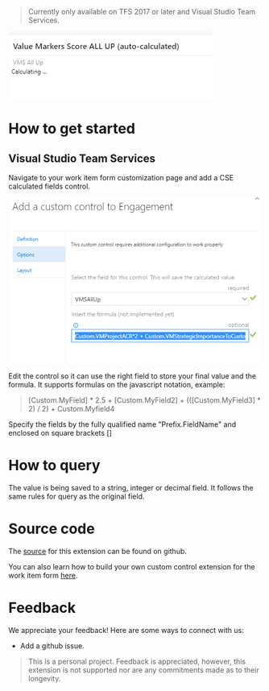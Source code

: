 > Currently only available on TFS 2017 or later and Visual Studio Team Services. 

![Work Item Form](img/form.png)

# How to get started
## Visual Studio Team Services

Navigate to your work item form customization page and add a CSE calculated fields control.

![Definition](img/definition.png)

Edit the control so it can use the right field to store your final value and the formula. It supports formulas on the javascript notation, example:

> [Custom.MyField] * 2.5 + [Custom.MyField2] + (([Custom.MyField3] * 2) / 2) + Custom.Myfield4

Specify the fields by the fully qualified name "Prefix.FieldName" and enclosed on square brackets []

# How to query

The value is being saved to a string, integer or decimal field. It follows the same rules for query as the original field.

# Source code 

The [source](https://github.com/mahomedalid/azdevops-boards-extension-calculated-fields) for this extension can be found on github.

You can also learn how to build your own custom control extension for the work item form [here](https://www.visualstudio.com/en-us/docs/integrate/extensions/develop/custom-control). 

# Feedback 

We appreciate your feedback! Here are some ways to connect with us:

* Add a github issue.

> This is a personal project. Feedback is appreciated, however, this extension is not supported nor are any commitments made as to their longevity.
